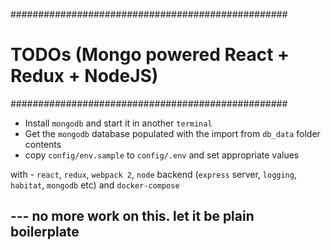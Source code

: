 ##################################################
# TODOs (Mongo powered React + Redux + NodeJS)   #
##################################################

- Install `mongodb` and start it in another `terminal`
- Get the `mongodb` database populated with the import from `db_data` folder contents
- copy `config/env.sample` to `config/.env` and set appropriate values

with - `react`, `redux`, `webpack 2`, `node` backend (`express` server, `logging`, `habitat`, `mongodb` etc) and `docker-compose`


## --- no more work on this. let it be plain boilerplate
